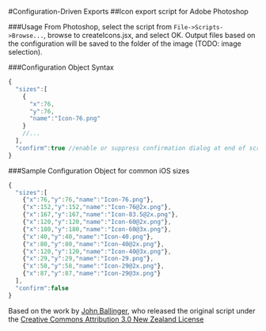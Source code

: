 #Configuration-Driven Exports
##Icon export script for Adobe Photoshop

###Usage
From Photoshop, select the script from `File->Scripts->Browse...`, browse to createIcons.jsx, and select OK. Output files based on the configuration will be saved to the folder of the image (TODO: image selection).

###Configuration Object Syntax
```javascript
{
  "sizes":[
    {
      "x":76,
      "y":76,
      "name":"Icon-76.png"
    }
    //...
  ],
  "confirm":true //enable or suppress confirmation dialog at end of script
}
```

###Sample Configuration Object for common iOS sizes
```javascript
{
  "sizes":[
    {"x":76,"y":76,"name":"Icon-76.png"},
    {"x":152,"y":152,"name":"Icon-76@2x.png"},
    {"x":167,"y":167,"name":"Icon-83.5@2x.png"},
    {"x":120,"y":120,"name":"Icon-60@2x.png"},
    {"x":180,"y":180,"name":"Icon-60@3x.png"},
    {"x":40,"y":40,"name":"Icon-40.png"},
    {"x":80,"y":80,"name":"Icon-40@2x.png"},
    {"x":120,"y":120,"name":"Icon-40@3x.png"},
    {"x":29,"y":29,"name":"Icon-29.png"},
    {"x":58,"y":58,"name":"Icon-29@2x.png"},
    {"x":87,"y":87,"name":"Icon-29@3x.png"}
  ],
  "confirm":false
}
```



Based on the work by [John Ballinger](https://twitter.com/sponno), who released the original script under the [Creative Commons Attribution 3.0 New Zealand License](http://creativecommons.org/licenses/by/3.0/nz/)
